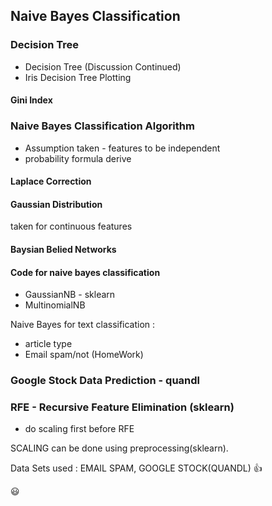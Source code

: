## Naive Bayes Classification ##

### Decision Tree ###
* Decision Tree (Discussion Continued)
* Iris Decision Tree Plotting

#### Gini Index ####


### Naive Bayes Classification Algorithm ###

* Assumption taken - features to be independent
* probability formula derive

#### Laplace Correction ####

#### Gaussian Distribution ####

taken for continuous features

#### Baysian Belied Networks ####

#### Code for naive bayes classification ####

- GaussianNB - sklearn
- MultinomialNB

Naive Bayes for text classification :
* article type 
* Email spam/not
(HomeWork)


### Google Stock Data Prediction - quandl ###


### RFE - Recursive Feature Elimination (sklearn) ###

* do scaling first before RFE

SCALING can be done using preprocessing(sklearn).


Data Sets used : EMAIL SPAM, GOOGLE STOCK(QUANDL) :+1: 

:smiley: